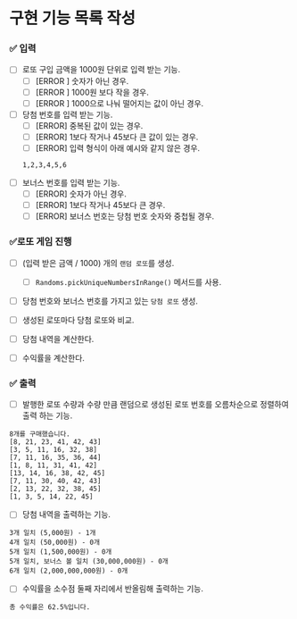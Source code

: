 # 구현 기능 목록 작성

### ✅ 입력

- [ ] 로또 구입 금액을 1000원 단위로 입력 받는 기능.
    -[ ] [ERROR ] 숫자가 아닌 경우.
    -[ ] [ERROR ] 1000원 보다 작을 경우.
    -[ ] [ERROR ] 1000으로 나눠 떨어지는 값이 아닌 경우.

- [ ] 당첨 번호를 입력 받는 기능.
    -[ ] [ERROR] 중복된 값이 있는 경우.
    -[ ] [ERROR] 1보다 작거나 45보다 큰 값이 있는 경우.
    -[ ] [ERROR] 입력 형식이 아래 예시와 같지 않은 경우.
     ```text
     1,2,3,4,5,6
     ```
- [ ] 보너스 번호를 입력 받는 기능.
    -[ ] [ERROR] 숫자가 아닌 경우.
    -[ ] [ERROR] 1보다 작거나 45보다 큰 경우.
    -[ ] [ERROR] 보너스 번호는 당첨 번호 숫자와 중첩될 경우.

### ✅로또 게임 진행

- [ ] (입력 받은 금액 / 1000) 개의 `랜덤 로또`를 생성.
    - [ ] `Randoms.pickUniqueNumbersInRange()` 메서드를 사용.


- [ ] 당첨 번호와 보너스 번호를 가지고 있는 `당첨 로또` 생성.


- [ ] 생성된 로또마다 당첨 로또와 비교.


- [ ] 당첨 내역을 계산한다.


- [ ] 수익률을 계산한다.
### ✅ 출력

- [ ] 발행한 로또 수량과 수량 만큼 랜덤으로 생성된 로또 번호를 오름차순으로 정렬하여 출력 하는 기능.

```text
8개를 구매했습니다.
[8, 21, 23, 41, 42, 43] 
[3, 5, 11, 16, 32, 38] 
[7, 11, 16, 35, 36, 44] 
[1, 8, 11, 31, 41, 42] 
[13, 14, 16, 38, 42, 45] 
[7, 11, 30, 40, 42, 43] 
[2, 13, 22, 32, 38, 45] 
[1, 3, 5, 14, 22, 45]
```

- [ ] 당첨 내역을 출력하는 기능.

```text
3개 일치 (5,000원) - 1개
4개 일치 (50,000원) - 0개
5개 일치 (1,500,000원) - 0개
5개 일치, 보너스 볼 일치 (30,000,000원) - 0개
6개 일치 (2,000,000,000원) - 0개
```

- [ ] 수익률을 소수점 둘째 자리에서 반올림해 출력하는 기능.

```text
총 수익률은 62.5%입니다.
```
